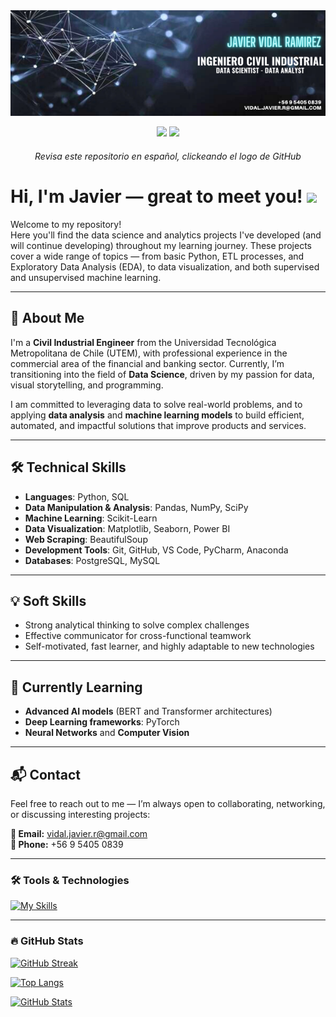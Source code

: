 <div id="header" align="center">
    <img decoding="async" src="https://github.com/javidalr/javidalr/blob/main/banner.png" width="1200"/>

  [![](https://img.shields.io/badge/LinkedIn-0077B5?style=for-the-badge&logo=linkedin&logoColor=white)](https://www.linkedin.com/in/jvidalr)
  <a href="https://github.com/javidalr" target="_blank">
   [![](https://img.shields.io/badge/GitHub-181717?style=for-the-badge&logo=github&logoColor=white)](https://github.com/javidalr)
  </a>
  <h6>Revisa este repositorio en español, clickeando el logo de GitHub</h6>  
</div>

<h1>
  Hi, I'm Javier — great to meet you!
  <img decoding="async" src="https://media.giphy.com/media/hvRJCLFzcasrR4ia7z/giphy.gif" width="30px"/>
</h1>

Welcome to my repository!  
Here you'll find the data science and analytics projects I've developed (and will continue developing) throughout my learning journey. These projects cover a wide range of topics — from basic Python, ETL processes, and Exploratory Data Analysis (EDA), to data visualization, and both supervised and unsupervised machine learning.

---

## 🚀 About Me

I'm a **Civil Industrial Engineer** from the Universidad Tecnológica Metropolitana de Chile (UTEM), with professional experience in the commercial area of the financial and banking sector. Currently, I’m transitioning into the field of **Data Science**, driven by my passion for data, visual storytelling, and programming.

I am committed to leveraging data to solve real-world problems, and to applying **data analysis** and **machine learning models** to build efficient, automated, and impactful solutions that improve products and services.

---

## 🛠 Technical Skills

- **Languages**: Python, SQL  
- **Data Manipulation & Analysis**: Pandas, NumPy, SciPy  
- **Machine Learning**: Scikit-Learn  
- **Data Visualization**: Matplotlib, Seaborn, Power BI  
- **Web Scraping**: BeautifulSoup  
- **Development Tools**: Git, GitHub, VS Code, PyCharm, Anaconda  
- **Databases**: PostgreSQL, MySQL

---

## 💡 Soft Skills

- Strong analytical thinking to solve complex challenges  
- Effective communicator for cross-functional teamwork  
- Self-motivated, fast learner, and highly adaptable to new technologies

---

## 🌱 Currently Learning

- **Advanced AI models** (BERT and Transformer architectures)  
- **Deep Learning frameworks**: PyTorch  
- **Neural Networks** and **Computer Vision**

---

## 📬 Contact

Feel free to reach out to me — I’m always open to collaborating, networking, or discussing interesting projects:

**📧 Email:** vidal.javier.r@gmail.com  
**📱 Phone:** +56 9 5405 0839

---

### :hammer_and_wrench: Tools & Technologies

<div id="header" align="left">
   
  [![My Skills](https://skillicons.dev/icons?i=py,sklearn,postgres,mysql,git,github,vscode,notion,html,css&perline=6)](https://skillicons.dev)

</div>

---

### :fire: GitHub Stats

[![GitHub Streak](https://github-readme-streak-stats-nine-flax.vercel.app?user=javidalr&theme=dark&border_radius=15&date_format=j%20M%5B%20Y%5D&card_width=496)](https://git.io/streak-stats)

[![Top Langs](https://github-readme-stats.vercel.app/api/top-langs/?username=javidalr&layout=compact&theme=vision-friendly-dark)](https://github.com/anuraghazra/github-readme-stats)

[![GitHub Stats](https://github-readme-stats.vercel.app/api?username=javidalr&show_icons=true&theme=radical)](https://github.com/anuraghazra/github-readme-stats)
